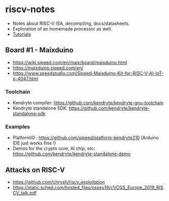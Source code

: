 # riscv-notes
- Notes about RISC-V ISA, decompiling, docs/datasheets.
- Exploration of an homemade processor as well.
- [Tutorials](./tutorials/readme.md)

## Board #1 - Maixduino

- https://wiki.sipeed.com/en/maix/board/maixduino.html
- https://maixduino.sipeed.com/en/
- https://www.seeedstudio.com/Sipeed-Maixduino-Kit-for-RISC-V-AI-IoT-p-4047.html
### Toolchain
- Kendryte compiler: https://github.com/kendryte/kendryte-gnu-toolchain
- Kendryte standalone SDK: https://github.com/kendryte/kendryte-standalone-sdk
### Examples
- PlatformIO : https://github.com/sipeed/platform-kendryte210 (Arduino IDE just works fine !)
- Demos for the crypto core, AI chip, etc: https://github.com/kendryte/kendryte-standalone-demo

## Attacks on RISC-V
- https://github.com/chrysh/riscv_exploitation
- https://static.sched.com/hosted_files/osseu19/c1/OSS_Europe_2019_RISCV_talk.pdf
